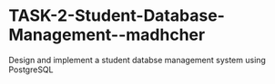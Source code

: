 # TASK-2-Student-Database-Management--madhcher
Design and implement a student databse management system using PostgreSQL
